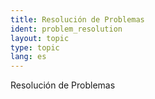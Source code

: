 ```yaml
---
title: Resolución de Problemas
ident: problem_resolution
layout: topic
type: topic
lang: es
---
```


Resolución de Problemas

<div style="position: relative;" align="center">



</div>